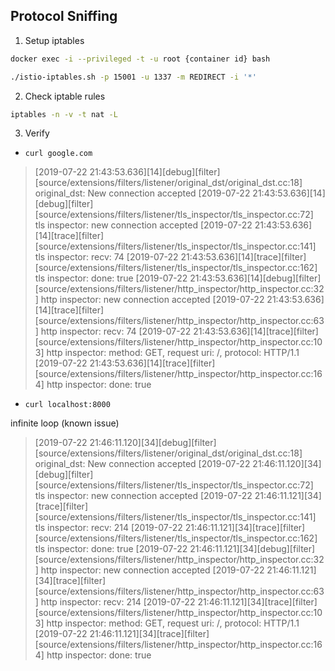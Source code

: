 Protocol Sniffing
--

1. Setup iptables

```bash
docker exec -i --privileged -t -u root {container id} bash
```

```bash
./istio-iptables.sh -p 15001 -u 1337 -m REDIRECT -i '*'
```

2. Check iptable rules

```bash
iptables -n -v -t nat -L
```

3. Verify

- `curl google.com`

>[2019-07-22 21:43:53.636][14][debug][filter] [source/extensions/filters/listener/original_dst/original_dst.cc:18] original_dst: New connection accepted
[2019-07-22 21:43:53.636][14][debug][filter] [source/extensions/filters/listener/tls_inspector/tls_inspector.cc:72] tls inspector: new connection accepted
[2019-07-22 21:43:53.636][14][trace][filter] [source/extensions/filters/listener/tls_inspector/tls_inspector.cc:141] tls inspector: recv: 74
[2019-07-22 21:43:53.636][14][trace][filter] [source/extensions/filters/listener/tls_inspector/tls_inspector.cc:162] tls inspector: done: true
[2019-07-22 21:43:53.636][14][debug][filter] [source/extensions/filters/listener/http_inspector/http_inspector.cc:32] http inspector: new connection accepted
[2019-07-22 21:43:53.636][14][trace][filter] [source/extensions/filters/listener/http_inspector/http_inspector.cc:63] http inspector: recv: 74
[2019-07-22 21:43:53.636][14][trace][filter] [source/extensions/filters/listener/http_inspector/http_inspector.cc:103] http inspector: method: GET, request uri: /, protocol: HTTP/1.1
[2019-07-22 21:43:53.636][14][trace][filter] [source/extensions/filters/listener/http_inspector/http_inspector.cc:164] http inspector: done: true

- `curl localhost:8000`

infinite loop (known issue)

>[2019-07-22 21:46:11.120][34][debug][filter] [source/extensions/filters/listener/original_dst/original_dst.cc:18] original_dst: New connection accepted
[2019-07-22 21:46:11.120][34][debug][filter] [source/extensions/filters/listener/tls_inspector/tls_inspector.cc:72] tls inspector: new connection accepted
[2019-07-22 21:46:11.121][34][trace][filter] [source/extensions/filters/listener/tls_inspector/tls_inspector.cc:141] tls inspector: recv: 214
[2019-07-22 21:46:11.121][34][trace][filter] [source/extensions/filters/listener/tls_inspector/tls_inspector.cc:162] tls inspector: done: true
[2019-07-22 21:46:11.121][34][debug][filter] [source/extensions/filters/listener/http_inspector/http_inspector.cc:32] http inspector: new connection accepted
[2019-07-22 21:46:11.121][34][trace][filter] [source/extensions/filters/listener/http_inspector/http_inspector.cc:63] http inspector: recv: 214
[2019-07-22 21:46:11.121][34][trace][filter] [source/extensions/filters/listener/http_inspector/http_inspector.cc:103] http inspector: method: GET, request uri: /, protocol: HTTP/1.1
[2019-07-22 21:46:11.121][34][trace][filter] [source/extensions/filters/listener/http_inspector/http_inspector.cc:164] http inspector: done: true

